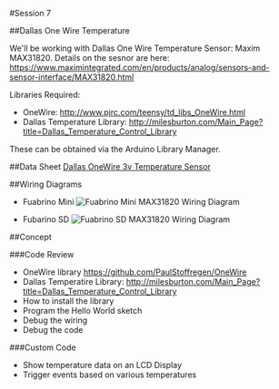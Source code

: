 #Session 7

##Dallas One Wire Temperature

We'll be working with Dallas One Wire Temperature Sensor: Maxim MAX31820. Details on the sesnor are here: https://www.maximintegrated.com/en/products/analog/sensors-and-sensor-interface/MAX31820.html

Libraries Required:
* OneWire: http://www.pjrc.com/teensy/td_libs_OneWire.html
* Dallas Temperature Library: http://milesburton.com/Main_Page?title=Dallas_Temperature_Control_Library

These can be obtained via the Arduino Library Manager.


##Data Sheet
[Dallas OneWire 3v Temperature Sensor](https://www.maximintegrated.com/en/products/analog/sensors-and-sensor-interface/MAX31820.html#popuppdf)

##Wiring Diagrams

* Fuabrino Mini
![Fuabrino Mini MAX31820 Wiring Diagram](/session7/)

* Fubarino SD
![Fuabrino SD MAX31820 Wiring Diagram](/session7/)

##Concept


###Code Review
* OneWire library https://github.com/PaulStoffregen/OneWire
* Dallas Temperatire Library: http://milesburton.com/Main_Page?title=Dallas_Temperature_Control_Library
* How to install the library
* Program the Hello World  sketch
* Debug the wiring
* Debug the code

###Custom Code
* Show temperature data on an LCD Display
* Trigger events based on various temperatures
